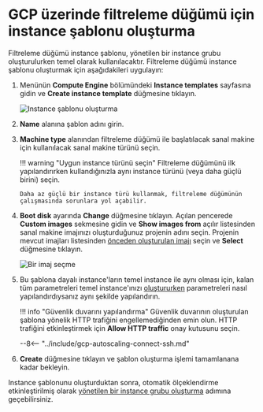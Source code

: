 # GCP üzerinde filtreleme düğümü için instance şablonu oluşturma

[img-creating-template]:                ../../../images/installation-gcp/auto-scaling/common/autoscaling-group-guide/create-instance-template.png
[img-selecting-image]:                  ../../../images/installation-gcp/auto-scaling/common/autoscaling-group-guide/select-image.png

[link-creating-image]:                  create-image.md
[link-creating-instance-group]:         creating-autoscaling-group.md

Filtreleme düğümü instance şablonu, yönetilen bir instance grubu oluşturulurken temel olarak kullanılacaktır. Filtreleme düğümü instance şablonu oluşturmak için aşağıdakileri uygulayın:

1.  Menünün **Compute Engine** bölümündeki **Instance templates** sayfasına gidin ve **Create instance template** düğmesine tıklayın.
    
    ![Instance şablonu oluşturma][img-creating-template]
    
2.  **Name** alanına şablon adını girin.
3.  **Machine type** alanından filtreleme düğümü ile başlatılacak sanal makine için kullanılacak sanal makine türünü seçin. 

    !!! warning "Uygun instance türünü seçin"
        Filtreleme düğümünü ilk yapılandırırken kullandığınızla aynı instance türünü (veya daha güçlü birini) seçin.
        
        Daha az güçlü bir instance türü kullanmak, filtreleme düğümünün çalışmasında sorunlara yol açabilir.

4.  **Boot disk** ayarında **Change** düğmesine tıklayın. Açılan pencerede **Custom images** sekmesine gidin ve **Show images from** açılır listesinden sanal makine imajınızı oluşturduğunuz projenin adını seçin. Projenin mevcut imajları listesinden [önceden oluşturulan imajı][link-creating-image] seçin ve **Select** düğmesine tıklayın.

    ![Bir imaj seçme][img-selecting-image]
    
5.  Bu şablona dayalı instance'ların temel instance ile aynı olması için, kalan tüm parametreleri temel instance'ınızı [oluştururken][link-creating-image] parametreleri nasıl yapılandırdıysanız aynı şekilde yapılandırın.
    
    !!! info "Güvenlik duvarını yapılandırma"
        Güvenlik duvarının oluşturulan şablona yönelik HTTP trafiğini engellemediğinden emin olun. HTTP trafiğini etkinleştirmek için **Allow HTTP traffic** onay kutusunu seçin.
    
    --8<-- "../include/gcp-autoscaling-connect-ssh.md"

6.  **Create** düğmesine tıklayın ve şablon oluşturma işlemi tamamlanana kadar bekleyin. 

Instance şablonunu oluşturduktan sonra, otomatik ölçeklendirme etkinleştirilmiş olarak [yönetilen bir instance grubu oluşturma][link-creating-instance-group] adımına geçebilirsiniz.